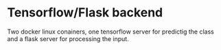# Tensorflow/Flask backend
Two docker linux conainers, one tensorflow server for predictig the class and a flask server for processing the input.

